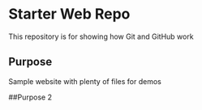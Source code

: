 # Starter Web Repo

This repository is for showing how Git and GitHub work

## Purpose

Sample website with plenty of files for demos

##Purpose 2